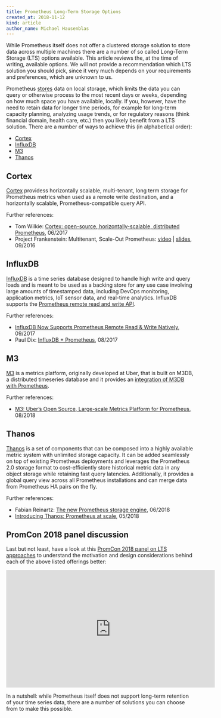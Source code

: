 ```yaml
---
title: Prometheus Long-Term Storage Options
created_at: 2018-11-12
kind: article
author_name: Michael Hausenblas
---
```


While Prometheus itself does not offer a clustered storage solution to store data across multiple machines there are a number of so called Long-Term Storage (LTS) options available. This article reviews the, at the time of writing, available options. We will not provide a recommendation which LTS solution you should pick, since it very much depends on your requirements and preferences, which are unknown to us.

Prometheus [stores](https://prometheus.io/docs/prometheus/latest/storage/) data on local storage, which limits the data you can query or otherwise process to the most recent days or weeks, depending on how much space you have available, locally. If you, however, have the need to retain data for longer time periods, for example for long-term capacity planning, analyzing usage trends, or for regulatory reasons (think financial domain, health care, etc.) then you likely benefit from a LTS solution. There are a number of ways to achieve this (in alphabetical order):

* [Cortex](#cortex)
* [InfluxDB](#influxdb)
* [M3](#m3)
* [Thanos](#thanos)

## Cortex

[Cortex](https://github.com/weaveworks/cortex) providess horizontally scalable, multi-tenant, long term storage for Prometheus metrics when used as a remote write destination, and a horizontally scalable, Prometheus-compatible query API.

Further references:

* Tom Wilkie: [Cortex: open-source, horizontally-scalable, distributed Prometheus](https://www.youtube.com/watch?v=Xi4jq2IUbLs), 06/2017
* Project Frankenstein: Multitenant, Scale-Out Prometheus: [video](https://youtu.be/3Tb4Wc0kfCM) | [slides](http://www.slideshare.net/weaveworks/project-frankenstein-a-multitenant-horizontally-scalable-prometheus-as-a-service), 09/2016


## InfluxDB

[InfluxDB](https://www.influxdata.com/time-series-platform/influxdb/) is a time series database designed to handle high write and query loads and is meant to be used as a backing store for any use case involving large amounts of timestamped data, including DevOps monitoring, application metrics, IoT sensor data, and real-time analytics. InfluxDB supports the [Prometheus remote read and write API](https://docs.influxdata.com/influxdb/v1.6/supported_protocols/prometheus).

Further references:

* [InfluxDB Now Supports Prometheus Remote Read & Write Natively](https://www.influxdata.com/blog/influxdb-now-supports-prometheus-remote-read-write-natively/), 09/2017
* Paul Dix: [InfluxDB + Prometheus](https://speakerdeck.com/pauldix/influxdb-plus-prometheus), 08/2017 


## M3

[M3](http://m3db.github.io/m3/) is a metrics platform, originally developed at Uber, that is built on M3DB, a distributed timeseries database and it provides an [integration of M3DB with Prometheus](http://m3db.github.io/m3/integrations/prometheus/).

Further references:

* [M3: Uber’s Open Source, Large-scale Metrics Platform for Prometheus](https://eng.uber.com/m3/), 08/2018

## Thanos

[Thanos](https://github.com/improbable-eng/thanos) is a set of components that can be composed into a highly available metric system with unlimited storage capacity. It can be added seamlessly on top of existing Prometheus deployments and leverages the Prometheus 2.0 storage format to cost-efficiently store historical metric data in any object storage while retaining fast query latencies. Additionally, it provides a global query view across all Prometheus installations and can merge data from Prometheus HA pairs on the fly.

Further references:

* Fabian Reinartz: [The new Prometheus storage engine](https://www.youtube.com/watch?v=6P-RmOWWA4U), 06/2018
* [Introducing Thanos: Prometheus at scale](https://improbable.io/games/blog/thanos-prometheus-at-scale), 05/2018

## PromCon 2018 panel discussion

Last but not least, have a look at this [PromCon 2018 panel on LTS approaches](https://youtu.be/VvJx0WTiGcA?t=23774) to understand the motivation and design considerations behind each of the above listed offerings better:

<iframe width="560" height="315" src="https://www.youtube.com/watch?v=3pTG_N8yGSU" frameborder="0" allow="autoplay; encrypted-media" allowfullscreen></iframe>

In a nutshell: while Prometheus itself does not support long-term retention of your time series data, there are a number of solutions you can choose from to make this possible.